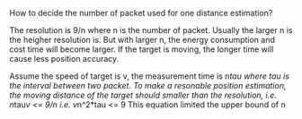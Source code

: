 How to decide the number of packet used for one distance estimation?

The resolution is 9/n where n is the number of packet. Usually the larger n is the heigher resolution is.
But with larger n, the energy consumption and cost time will become larger. If the target is moving, the longer time will cause less position accuracy.

Assume the speed of target is v, the measurement time is n*tau where tau is the interval between two packet. 
To make a resonable position estimation, the moving distance of the target should smaller than the resolution, i.e.
n*tau*v <= 9/n i.e. v*n^2*tau <= 9 This equation limited the upper bound of n

